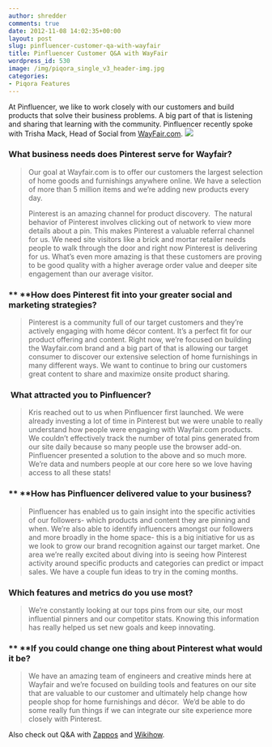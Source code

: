 ```yaml
---
author: shredder
comments: true
date: 2012-11-08 14:02:35+00:00
layout: post
slug: pinfluencer-customer-qa-with-wayfair
title: Pinfluencer Customer Q&A with WayFair
wordpress_id: 530
image: /img/piqora_single_v3_header-img.jpg
categories:
- Piqora Features
---
```


At Pinfluencer, we like to work closely with our customers and build products that solve their business problems. A big part of that is listening and sharing that learning with the community. Pinfluencer recently spoke with Trisha Mack, Head of Social from [WayFair.com](http://wayfair.com). [![](http://blog.pinfluencer.com/wp-content/uploads/2012/11/trisha.png)](http://blog.pinfluencer.com/wp-content/uploads/2012/11/trisha.png)




### **What business needs does Pinterest serve for Wayfair?**




<blockquote>Our goal at Wayfair.com is to offer our customers the largest selection of home goods and furnishings anywhere online. We have a selection of more than 5 million items and we’re adding new products every day.

Pinterest is an amazing channel for product discovery.  The natural behavior of Pinterest involves clicking out of network to view more details about a pin. This makes Pinterest a valuable referral channel for us. We need site visitors like a brick and mortar retailer needs people to walk through the door and right now Pinterest is delivering for us. What’s even more amazing is that these customers are proving to be good quality with a higher average order value and deeper site engagement than our average visitor.<!-- more --></blockquote>




### ** ****How does Pinterest fit into your greater social and marketing strategies?**




<blockquote>Pinterest is a community full of our target customers and they’re actively engaging with home décor content. It’s a perfect fit for our product offering and content. Right now, we’re focused on building the Wayfair.com brand and a big part of that is allowing our target consumer to discover our extensive selection of home furnishings in many different ways. We want to continue to bring our customers great content to share and maximize onsite product sharing.</blockquote>




###  **What attracted you to Pinfluencer?**




<blockquote>Kris reached out to us when Pinfluencer first launched. We were already investing a lot of time in Pinterest but we were unable to really understand how people were engaging with Wayfair.com products. We couldn’t effectively track the number of total pins generated from our site daily because so many people use the browser add-on. Pinfluencer presented a solution to the above and so much more. We’re data and numbers people at our core here so we love having access to all these stats!</blockquote>




### ** ****How has Pinfluencer delivered value to your business?**




<blockquote>Pinfluencer has enabled us to gain insight into the specific activities of our followers- which products and content they are pinning and when. We’re also able to identify influencers amongst our followers and more broadly in the home space- this is a big initiative for us as we look to grow our brand recognition against our target market. One area we’re really excited about diving into is seeing how Pinterest activity around specific products and categories can predict or impact sales. We have a couple fun ideas to try in the coming months.</blockquote>




### **Which features and metrics do you use most?**




<blockquote>We’re constantly looking at our tops pins from our site, our most influential pinners and our competitor stats. Knowing this information has really helped us set new goals and keep innovating.</blockquote>




### ** ****If you could change one thing about Pinterest what would it be?**




<blockquote>We have an amazing team of engineers and creative minds here at Wayfair and we’re focused on building tools and features on our site that are valuable to our customer and ultimately help change how people shop for home furnishings and décor.  We’d be able to do some really fun things if we can integrate our site experience more closely with Pinterest.</blockquote>


Also check out Q&A with [Zappos](http://blog.pinfluencer.com/pinfluencer-customer-qa-with-zappos/) and [Wikihow](http://blog.pinfluencer.com/pinfluencer-customer-qa-with-wikihow/).
